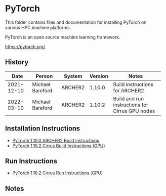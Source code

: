 PyTorch
=======

This folder contains files and documentation for installing PyTorch on various HPC machine platforms.

PyTorch is an open source machine learning framework.

https://pytorch.org/


History
-------

Date | Person | System | Version | Notes
---- | -------|--------|---------|------
2021-12-10 | Michael Bareford | ARCHER2 | 1.10.0 | Build instructions for ARCHER2
2022-03-10 | Michael Bareford | ARCHER2 | 1.10.2 | Build and run instructions for Cirrus GPU nodes

Installation Instructions
-------------------------

* [PyTorch 1.10.0 ARCHER2 Build Instructions](build_pytorch_1.10.0_archer2.md)
* [PyTorch 1.10.2 Cirrus Build Instructions (GPU)](build_pytorch_1.10.2_cirrus_gpu.md)

Run Instructions
----------------

* [PyTorch 1.10.2 Cirrus Run Instructions (GPU)](run_pytorch_1.10.2_cirrus_gpu.md)

Notes
-----

